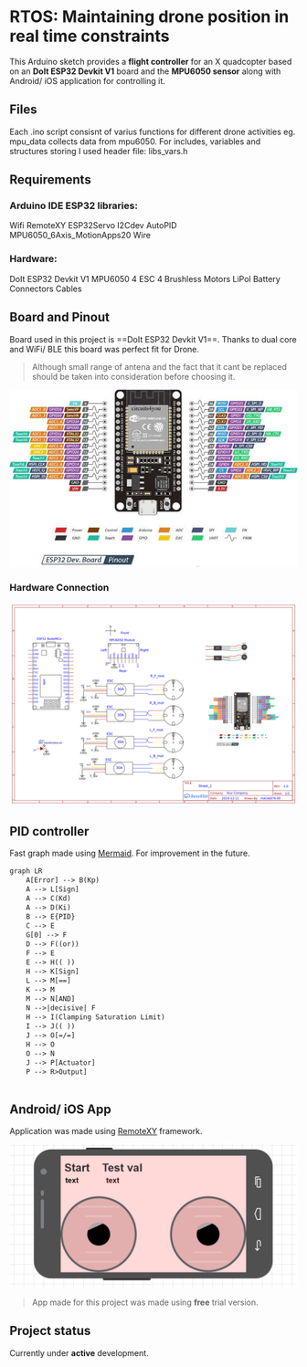 # RTOS: Maintaining drone position in real time constraints

This Arduino sketch provides a **flight controller** for an X quadcopter based on an **DoIt ESP32 Devkit V1** board and the **MPU6050 sensor** along with Android/ iOS application for controlling it.



## Files

Each .ino script consisnt of varius functions for different drone activities eg. mpu_data collects data from mpu6050.
For includes, variables and structures storing I used header file: libs_vars.h

## Requirements
### Arduino IDE ESP32 libraries:
Wifi
RemoteXY
ESP32Servo
I2Cdev
AutoPID
MPU6050_6Axis_MotionApps20
Wire

### Hardware:
DoIt ESP32 Devkit V1
MPU6050
4 ESC
4 Brushless Motors
LiPol Battery
Connectors
Cables

## Board and Pinout

Board used in this project is ==DoIt ESP32 Devkit V1==.
Thanks to dual core and WiFi/ BLE this board was perfect fit for Drone.
> Although small range of antena and the fact that it cant be replaced should be taken into consideration before choosing it.

![Board Pinout](https://github.com/wasmac/Drone/blob/master/images/ESP32-Pinout.jpg)




### Hardware Connection

![Connections](https://github.com/wasmac/Drone/blob/master/images/Schematic_Esp32-schema_Sheet-1_20191214194147.png)



## PID controller

Fast graph made using [Mermaid](https://mermaidjs.github.io/). For improvement in the future.


```mermaid 
graph LR
    A[Error] --> B(Kp)
    A --> L[Sign]
	A --> C(Kd)
	A --> D(Ki)
	B --> E{PID}
	C --> E
	G[0] --> F
	D --> F((or))
	F --> E
	E --> H(( ))
	H --> K[Sign]
	L --> M[==]
	K --> M
	M --> N[AND]
	N -->|decisive| F
	H --> I(Clamping Saturation Limit)
	I --> J(( ))
	J --> O[=/=]
	H --> O
	O --> N
	J --> P[Actuator]
	P --> R>Output]
	
```


## Android/ iOS App

Application was made using [RemoteXY](http://remotexy.com/en/) framework.

![Application appearance](https://github.com/wasmac/Drone/blob/master/images/App.PNG)

> App made for this project was made using **free** trial version.




## Project status

Currently under **active** development.



